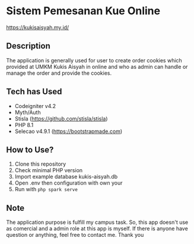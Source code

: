 # Sistem Pemesanan Kue Online
https://kukisaisyah.my.id/

## Description
The application is generally used for user to create order cookies which provided at UMKM Kukis Aisyah in online and who as admin can handle or manage the order and provide the cookies.

## Tech has Used
- Codeigniter v4.2
- Myth/Auth
- Stisla (https://github.com/stisla/stisla)
- PHP 8.1
- Selecao v4.9.1 (https://bootstrapmade.com)

## How to Use?
1. Clone this repository
2. Check minimal PHP version
3. Import example database kukis-aisyah.db
4. Open .env then configuration with own your
5. Run with <code>php spark serve</code>

## Note
The application purpose is fulfill my campus task. So, this app doesn't use as comercial and a admin role at this app is myself. If there is anyone have question or anything, feel free to contact me. Thank you
